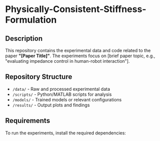 # Physically-Consistent-Stiffness-Formulation 

## Description  
This repository contains the experimental data and code related to the paper **"[Paper Title]"**. The experiments focus on [brief paper topic, e.g., "evaluating impedance control in human-robot interaction"].  

## Repository Structure  
- `/data/` - Raw and processed experimental data  
- `/scripts/` - Python/MATLAB scripts for analysis  
- `/models/` - Trained models or relevant configurations  
- `/results/` - Output plots and findings  

## Requirements  
To run the experiments, install the required dependencies:  
